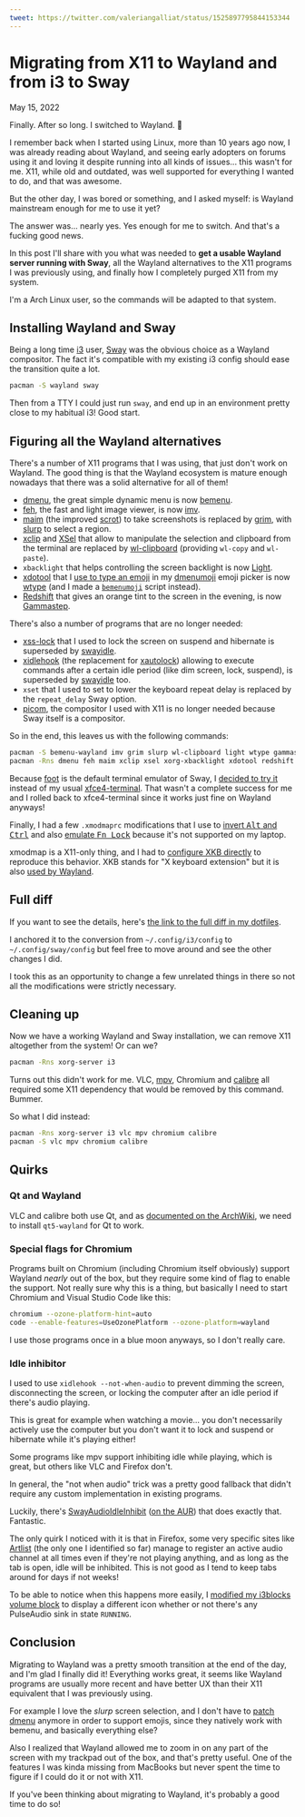 ```yaml
---
tweet: https://twitter.com/valeriangalliat/status/1525897795844153344
---
```


# Migrating from X11 to Wayland and from i3 to Sway
May 15, 2022

Finally. After so long. I switched to Wayland. 🎉

I remember back when I started using Linux, more than 10 years ago now,
I was already reading about Wayland, and seeing early adopters on forums
using it and loving it despite running into all kinds of issues... this
wasn't for me. X11, while old and outdated, was well supported for
everything I wanted to do, and that was awesome.

But the other day, I was bored or something, and I asked myself: is
Wayland mainstream enough for me to use it yet?

The answer was... nearly yes. Yes enough for me to switch. And that's a
fucking good news.

In this post I'll share with you what was needed to **get a usable Wayland
server running with Sway**, all the Wayland alternatives to the X11
programs I was previously using, and finally how I completely purged
X11 from my system.

I'm a Arch Linux user, so the commands will be adapted to that system.

## Installing Wayland and Sway

Being a long time [i3](https://i3wm.org/) user,
[Sway](https://swaywm.org/) was the obvious choice as a Wayland
compositor. The fact it's compatible with my existing i3 config should
ease the transition quite a lot.

```sh
pacman -S wayland sway
```

Then from a TTY I could just run `sway`, and end up in an environment
pretty close to my habitual i3! Good start.

## Figuring all the Wayland alternatives

There's a number of X11 programs that I was using, that just don't work
on Wayland. The good thing is that the Wayland ecosystem is mature
enough nowadays that there was a solid alternative for all of them!

* [dmenu](https://tools.suckless.org/dmenu/), the great simple dynamic menu
  is now [bemenu](https://github.com/Cloudef/bemenu).
* [feh](https://feh.finalrewind.org/), the fast and light image
  viewer, is now [imv](https://sr.ht/~exec64/imv/).
* [maim](https://github.com/naelstrof/maim) (the improved
  [scrot](https://github.com/resurrecting-open-source-projects/scrot))
  to take screenshots is replaced by [grim](https://sr.ht/~emersion/grim/),
  with [slurp](https://github.com/emersion/slurp) to select a region.
* [xclip](https://github.com/astrand/xclip) and [XSel](https://vergenet.net/~conrad/software/xsel/)
  that allow to manipulate the selection and clipboard from the terminal
  are replaced by [wl-clipboard](https://github.com/bugaevc/wl-clipboard)
  (providing `wl-copy` and `wl-paste`).
* `xbacklight` that helps controlling the screen backlight is now
  [Light](https://github.com/haikarainen/light).
* [xdotool](https://www.semicomplete.com/projects/xdotool/) that I
  [use to type an emoji](https://github.com/valeriangalliat/dmenumoji/blob/997e48c69315131b32f9e3368b88151f811d14eb/dmenumoji#L24)
  in my [dmenumoji](https://github.com/valeriangalliat/dmenumoji) emoji
  picker is now [wtype](https://github.com/atx/wtype) (and I made a
  [`bemenumoji`](https://github.com/valeriangalliat/dotfiles/blob/14bcdb5d9e7c9d14f15cf3af33c0c862e18bdfb2/bin/bemenumoji)
  script instead).
* [Redshift](http://jonls.dk/redshift/) that gives an orange tint to the
  screen in the evening, is now [Gammastep](https://gitlab.com/chinstrap/gammastep).

There's also a number of programs that are no longer needed:

* [xss-lock](https://bitbucket.org/raymonad/xss-lock) that I used to
  lock the screen on suspend and hibernate is superseded by
  [swayidle](https://github.com/swaywm/swayidle).
* [xidlehook](https://gitlab.com/jD91mZM2/xidlehook) (the replacement
  for [xautolock](https://linux.die.net/man/1/xautolock)) allowing to
  execute commands after a certain idle period (like dim screen, lock,
  suspend), is superseded by [swayidle](https://github.com/swaywm/swayidle)
  too.
* `xset` that I used to set to lower the keyboard repeat delay is
  replaced by the `repeat_delay` Sway option.
* [picom](https://github.com/yshui/picom), the compositor I used with
  X11 is no longer needed because Sway itself is a compositor.

So in the end, this leaves us with the following commands:

```sh
pacman -S bemenu-wayland imv grim slurp wl-clipboard light wtype gammastep
pacman -Rns dmenu feh maim xclip xsel xorg-xbacklight xdotool redshift xss-lock xidlehook xorg-xset picom
```

Because [foot](https://codeberg.org/dnkl/foot) is the default terminal
emulator of Sway, I [decided to try it](../04/xfce4-terminal-vs-foot.md)
instead of my usual [xfce4-terminal](https://docs.xfce.org/apps/terminal/start).
That wasn't a complete success for me and I rolled back to
xfce4-terminal since it works just fine on Wayland anyways!

Finally, I had a few `.xmodmaprc` modifications that I use to
[invert <kbd>Alt</kbd> and <kbd>Ctrl</kbd>](https://github.com/valeriangalliat/dotfiles/blob/1d2098a7da513dab195554997efaac22a0d77a02/x11/xmodmaprc)
and also [emulate <kbd>Fn Lock</kbd>](../../2019/06/software-fn-lock.html)
because it's not supported on my laptop.

xmodmap is a X11-only thing, and I had to [configure XKB directly](../04/xmodmaprc-wayland.md)
to reproduce this behavior. XKB stands for "X keyboard extension" but it
is also [used by Wayland](https://wayland-book.com/seat/xkb.html).

## Full diff

If you want to see the details, here's
[the link to the full diff in my dotfiles](https://github.com/valeriangalliat/dotfiles/commit/537f9e14f332b6591a7d932aee056d4d412ec873#diff-d46a2e36b87ce6bb331477a420580121b2fe0c856f81fd5176053ffc4e0828af).

I anchored it to the conversion from `~/.config/i3/config` to
`~/.config/sway/config` but feel free to move around and see the other
changes I did.

I took this as an opportunity to change a few unrelated things in there
so not all the modifications were strictly necessary.

## Cleaning up

Now we have a working Wayland and Sway installation, we can remove X11
altogether from the system! Or can we?

```sh
pacman -Rns xorg-server i3
```

Turns out this didn't work for me. VLC, [mpv](https://mpv.io/), Chromium
and [calibre](https://calibre-ebook.com/) all required some X11
dependency that would be removed by this command. Bummer.

So what I did instead:

```sh
pacman -Rns xorg-server i3 vlc mpv chromium calibre
pacman -S vlc mpv chromium calibre
```

## Quirks

### Qt and Wayland

VLC and calibre both use Qt, and as [documented on the ArchWiki](https://wiki.archlinux.org/title/wayland#Qt),
we need to install `qt5-wayland` for Qt to work.

### Special flags for Chromium

Programs built on Chromium (including Chromium itself obviously) support
Wayland *nearly* out of the box, but they require some kind of flag to
enable the support. Not really sure why this is a thing, but basically I
need to start Chromium and Visual Studio Code like this:

```sh
chromium --ozone-platform-hint=auto
code --enable-features=UseOzonePlatform --ozone-platform=wayland
```

I use those programs once in a blue moon anyways, so I don't really
care.

### Idle inhibitor

I used to use `xidlehook --not-when-audio` to prevent dimming the
screen, disconnecting the screen, or locking the computer after an idle
period if there's audio playing.

This is great for example when watching a movie... you don't necessarily
actively use the computer but you don't want it to lock and suspend or
hibernate while it's playing either!

Some programs like mpv support inhibiting idle while playing, which
is great, but others like VLC and Firefox don't.

In general, the "not when audio" trick was a pretty good fallback that
didn't require any custom implementation in existing programs.

Luckily, there's [SwayAudioIdleInhibit](https://github.com/ErikReider/SwayAudioIdleInhibit)
([on the AUR](https://aur.archlinux.org/packages/sway-audio-idle-inhibit-git))
that does exactly that. Fantastic.

The only quirk I noticed with it is that in Firefox, some very specific
sites like [Artlist](https://artlist.io/) (the only one I identified so
far) manage to register an active audio channel at all times even if
they're not playing anything, and as long as the tab is open, idle will
be inhibited. This is not good as I tend to keep tabs around for days if
not weeks!

To be able to notice when this happens more easily, I
[modified my i3blocks volume block](https://github.com/valeriangalliat/dotfiles/commit/2fd9359a6a0e76891b6b10fe1ef97f7aec35f926)
to display a different icon whether or not there's any PulseAudio sink
in state `RUNNING`.

## Conclusion

Migrating to Wayland was a pretty smooth transition at the end of the
day, and I'm glad I finally did it! Everything works great, it seems
like Wayland programs are usually more recent and have better UX than
their X11 equivalent that I was previously using.

For example I love the *slurp* screen selection, and I don't have to
[patch dmenu](../../2021/08/dmenu-libxft-bgra-emoji-support.md) anymore
in order to support emojis, since they natively work with bemenu, and
basically everything else?

Also I realized that Wayland allowed me to zoom in on any part of the
screen with my trackpad out of the box, and that's pretty useful. One of
the features I was kinda missing from MacBooks but never spent the time
to figure if I could do it or not with X11.

If you've been thinking about migrating to Wayland, it's probably a good
time to do so!
